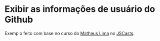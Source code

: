 <h1>Exibir as informações de usuário do Github</h1>
<p>Exemplo feito com base no curso do <a href="https://matheuslima.com/">Matheus Lima</a> no <a href="http://jscasts.teachable.com/p/comecando-com-react-js">JSCasts</a>.</p>